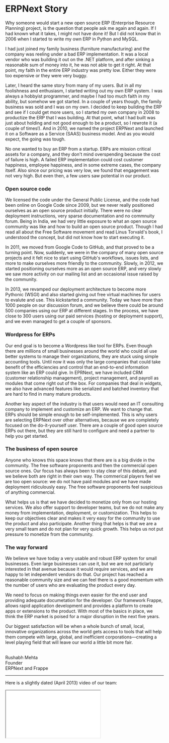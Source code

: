 # ERPNext Story

<!-- no-sidebar -->

<p class="lead">Why someone would start a new open source ERP (Enterprise Resource Planning) project, is the question that people ask me again and again. If I had known what it takes, I might not have done it! But I did not know that in 2006 when I started to write my own ERP in Python and MySQL.</p>

I had just joined my family business (furniture manufacturing) and the company was reeling under a bad ERP implementation. It was a local vendor who was building it out on the .NET platform, and after sinking a reasonable sum of money into it, he was not able to get it right. At that point, my faith in the entire ERP industry was pretty low. Either they were too expensive or they were very buggy.

Later, I heard the same story from many of my users. But in all my foolishness and enthusiasm, I started writing out my own ERP system. I was always a hobbyist programmer, and maybe I had too much faith in my ability, but somehow we got started. In a couple of years though, the family business was sold and I was on my own. I decided to keep building the ERP and see if I could get more users, so I started my own company in 2008 to productize the ERP that I was building. At that point, what I had built was just about holding and not good enough to be a product, so I rewrote it (a couple of times!). And in 2010, we named the project ERPNext and launched it on a Software as a Service (SAAS) business model. And as you would expect, the going was tough.

No one wanted to buy an ERP from a startup. ERPs are mission critical assets for a company, and they don't mind overspending because the cost of failure is high. A failed ERP implementation could cost customer happiness, employee happiness, and in some extreme cases, the company itself. Also since our pricing was very low, we found that engagement was not very high. But even then, a few users saw potential in our product.

### Open source code

We licensed the code under the General Public License, and the code had been online on Google Code since 2009, but we never really positioned ourselves as an open source product initially. There were no clear deployment instructions, very sparse documentation and no commnuity forum. Being in India, we had very little exposure to what an open source community was like and how to build an open source product. Though I had read all about the Free Software movement and read Linus Torvald's book, I understood the concept, but did not know how to start executing it.

In 2011, we moved from Google Code to GitHub, and that proved to be a turning point. Now, suddenly, we were in the company of many open source projects and it felt nice to start using GitHub's workflows, issues lists, and more to make ourselves more friendly to the community. Slowly, in 2012, we started positioning ourselves more as an open source ERP, and very slowly we saw more activity on our mailing list and an occasional issue raised by the community.

In 2013, we revamped our deployment architecture to become more Pythonic (WSGI) and also started giving out free virtual machines for users to evalute and use. This kickstarted a community. Today we have more than 1000 people on our discussion forum, and we believe there could be around 500 companies using our ERP at different stages. In the process, we have close to 300 users using our paid services (hosting or deployment support), and we even managed to get a couple of sponsors.

### Wordpress for ERPs

Our end goal is to become a Wordpress like tool for ERPs. Even though there are millions of small businesses around the world who could all use better systems to manage their organizations, they are stuck using simple accounting tools. Until now it was only the large companies that could take benefit of the efficiencies and control that an end-to-end information system like an ERP could give. In EPRNext, we have included CRM (customer relationship management), project management, and payroll as modules that come right out of the box. For companies that deal in widgets, we also have advanced features like serialized and batched inventory that are hard to find in many mature products.

Another key aspect of the industry is that users would need an IT consulting company to implement and customize an ERP. We want to change that. ERPs should be simple enough to be self-implemented. This is why users are selecting ERPNext over other alternatives, because we are completely focused on the do-it-yourself user. There are a couple of good open source ERPs out there, but they are still hard to configure and need a partner to help you get started.

### The business of open source

Anyone who knows this space knows that there are is a big divide in the community. The free software proponents and then the commercial open source ones. Our focus has always been to stay clear of this debate, and we believe both are right in their own way. The commerical players feel we are too open source: we do not have paid modules and we have made deployment ridiculously easy. The free software proponents feel suspicious of anything commercial.

What helps us is that we have decided to monetize only from our hosting services. We also offer support to developer teams, but we do not make any money from implementation, deployment, or customization. This helps to keep our objectives clear and makes it very easy for the community to use the product and also participate. Another thing that helps is that we are a very small team and do not plan for very quick growth. This helps us not put pressure to monetize from the community.

### The way forward

We believe we have today a very usable and robust ERP system for small businesses. Even large businesses can use it, but we are not particlarly interested in that avenue because it would require services, and we are happy to let independent vendors do that. Our project has reached a reasonable community size and we can feel there is a good momentum with the number of users who are evaluating the product every day.

We need to focus on making things even easier for the end user and providing adequate documetation for the developer. Our framework Frappe, allows rapid application development and provides a platform to create apps or extensions to the product. With most of the basics in place, we think the ERP market is poised for a major disruption in the next five years.

Our biggest satisfaction will be when a whole bunch of small, local, innovative organizations across the world gets access to tools that will help them compete with large, global, and inefficient corporations—creating a level playing field that will leave our world a little bit more fair.

<br>
Rushabh Mehta<br>
Founder<br>
ERPNext and Frappe

---

Here is a slightly dated (April 2013) video of our team:

<div class="embed-responsive embed-responsive-4by3">
  <iframe class="embed-responsive-item" src="//www.youtube.com/embed/zRoFnqN6kPU?feature=player_embedded"></iframe>
</div>

